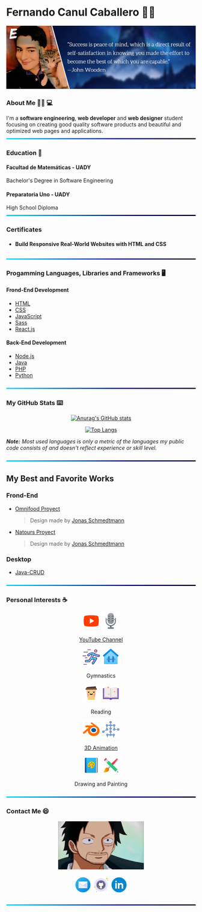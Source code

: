 # Fernando Canul Caballero 🙋‍♂️

![BackGround](https://github.com/fismael21/fismael21/blob/main/img/Cover-Quote-1.png)

### About Me 🙆‍♂️ 💻

I'm a **software engineering**, **web developer** and **web designer** student focusing on creating good quality software products and beautiful and optimized web pages and applications.
![BackGround](https://github.com/fismael21/fismael21/blob/main/img/Line.png)

### Education 🏫

#### Facultad de Matemáticas - UADY

Bachelor's Degree in Software Engineering

#### Preparatoria Uno - UADY

High School Diploma
![BackGround](https://github.com/fismael21/fismael21/blob/main/img/Line.png)

### Certificates

- #### Build Responsive Real-World Websites with HTML and CSS

![BackGround](https://github.com/fismael21/fismael21/blob/main/img/Line.png)

### Progamming Languages, Libraries and Frameworks 🖥️

#### Frond-End Development

- [HTML](https://github.com/fismael21/fismael21/blob/main/programming_languages/HTML.md)
- [CSS](https://github.com/fismael21/fismael21/blob/main/programming_languages/CSS.md)
- [JavaScript](https://github.com/fismael21/fismael21/blob/main/programming_languages/JavaScript.md)
- [Sass](https://github.com/fismael21/fismael21/blob/main/programming_languages/Sass.md)
- [React.js](https://github.com/fismael21/fismael21/blob/main/programming_languages/React.md)

#### Back-End Development

- [Node.js](https://github.com/fismael21/fismael21/blob/main/programming_languages/Node.md)
- [Java](https://github.com/fismael21/fismael21/blob/main/programming_languages/Java.md)
- [PHP](https://github.com/fismael21/fismael21/blob/main/programming_languages/PHP.md)
- [Python](https://github.com/fismael21/fismael21/blob/main/programming_languages/Python.md)

![BackGround](https://github.com/fismael21/fismael21/blob/main/img/Line.png)

### My GitHub Stats ⌨️

<div align="center">

[![Anurag's GitHub stats](https://github-readme-stats.vercel.app/api?username=fismael21&show_icons=true&theme=github_dark)](https://github.com/anuraghazra/github-readme-stats)

  <!--&hide_border=true-->

[![Top Langs](https://github-readme-stats.vercel.app/api/top-langs/?username=fismael21&layout=compact&theme=github_dark)](https://github.com/anuraghazra/github-readme-stats)

</div>

<p><i><b>Note:</b> Most used languages is only a metric of the languages my public code consists of and doesn't reflect experience or skill level.</i></p>

![BackGround](https://github.com/fismael21/fismael21/blob/main/img/Line.png)

## My Best and Favorite Works

### Frond-End

- [Omnifood Proyect](https://github.com/fismael21/Omnifood-Optimizations)
  > Design made by [Jonas Schmedtmann](https://github.com/jonasschmedtmann)
- [Natours Proyect](https://github.com/fismael21/Natours)
  > Design made by [Jonas Schmedtmann](https://github.com/jonasschmedtmann)

### Desktop

- [Java-CRUD](https://github.com/fismael21/Java-CRUD)

![BackGround](https://github.com/fismael21/fismael21/blob/main/img/Line.png)

### Personal Interests ☕

<div align="center">

<img src="https://github.com/fismael21/fismael21/blob/main/img/hobbies/youtube.svg" alt="youtube" width="48" height="48"/> <img src="https://github.com/fismael21/fismael21/blob/main/img/hobbies/microphone.png" alt="microphone" width="48" height="48"/>

  <p><a href="https://www.youtube.com/ElegidoOmG" target="_blank">YouTube Channel</a><p/>

<img src="https://github.com/fismael21/fismael21/blob/main/img/hobbies/running.png" alt="running" width="48" height="48"/> <img src="https://github.com/fismael21/fismael21/blob/main/img/hobbies/gym.png" alt="gym" width="48" height="48"/>

<p>Gymnastics<p/>

<img src="https://github.com/fismael21/fismael21/blob/main/img/hobbies/coffee.png" alt="coffee" width="48" height="48"/> <img src="https://github.com/fismael21/fismael21/blob/main/img/hobbies/book.png" alt="book" width="48" height="48"/>

<p>Reading</p>

<img src="https://github.com/fismael21/fismael21/blob/main/img/hobbies/blender.svg" alt="blender" width="48" height="48"/> <img src="https://github.com/fismael21/fismael21/blob/main/img/hobbies/animation.png" alt="animation" width="48" height="48"/>
<a href="https://www.blender.org" target="_blank"><p>3D Animation</p></a>

<img src="https://github.com/fismael21/fismael21/blob/main/img/hobbies/drawing-2.png" alt="drawing" width="48" height="48"/> <img src="https://github.com/fismael21/fismael21/blob/main/img/hobbies/drawing.png" alt="drawing" width="48" height="48"/>

<p>Drawing and Painting</p>

</div>

![BackGround](https://github.com/fismael21/fismael21/blob/main/img/Line.png)

### Contact Me 😄

<div align="center">

<a href="#">
<img src="https://github.com/fismael21/fismael21/blob/main/img/gifs/gif-1.gif" alt="smile" width="auto" height="128"/>
</a>

<a href="mailto:fernandoismaelcaballero@gmail.com" target="_blank"><img src="https://github.com/fismael21/fismael21/blob/main/img/contact/email.png" alt="email" width="48" height="48"/></a><a href="https://github.com/fismael21" target="_blank"><img src="https://github.com/fismael21/fismael21/blob/main/img/contact/github.png" alt="github" width="48" height="48"/></a><a href="https://linkedin.com/in/fernando-canul-caballero-85a09116b" target="_blank"><img src="https://github.com/fismael21/fismael21/blob/main/img/contact/linkedin.png" alt="linkedin" width="48" height="48"/></a>

<div>

![BackGround](https://github.com/fismael21/fismael21/blob/main/img/Line.png)
